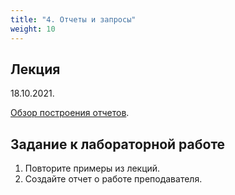 ```yaml
---
title: "4. Отчеты и запросы"
weight: 10
---
```


## Лекция

18.10.2021.

<a target="_blank" rel="noopener noreferrer" href="../slides/report.html">Обзор построения отчетов</a>.



## Задание к лабораторной работе

1. Повторите примеры из лекций.
2. Создайте отчет о работе преподавателя.